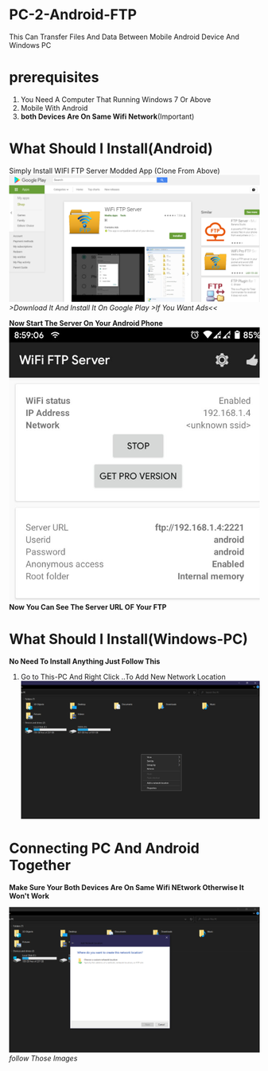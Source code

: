 # PC-2-Android-FTP
This Can Transfer Files And Data Between Mobile Android Device And Windows PC

# prerequisites

1. You Need A Computer That Running Windows 7 Or Above
1. Mobile With Android 
1. **both Devices Are On Same Wifi Network**(Important)

# What Should I Install(Android)
Simply Install WIFI FTP Server Modded App (Clone From Above)
![](https://github.com/Dilushanpieris/PC-2-Android-FTP/blob/master/images/FTP%20PLAY%20STORE.png)
_>Download It And Install It On Google Play >If You Want Ads<<_

**Now Start The Server On Your Android Phone**
 ![Android_LOG](https://github.com/Dilushanpieris/PC-2-Android-FTP/blob/master/images/Screenshot_20200424-085910708.jpg)
 <br>
 **Now You Can See The Server URL OF Your FTP**
 
 # What Should I Install(Windows-PC)
 **No Need To Install Anything Just Follow This**
 1. Go to This-PC And Right Click ..To Add New Network Location
![](https://github.com/Dilushanpieris/PC-2-Android-FTP/blob/master/images/Screenshot%20(2).png)

# Connecting PC And Android Together

**Make Sure Your Both Devices Are On Same Wifi NEtwork Otherwise It Won't Work**

![](https://github.com/Dilushanpieris/PC-2-Android-FTP/blob/master/images/Screenshot%20(3).png)
<br>
*follow Those Images*
